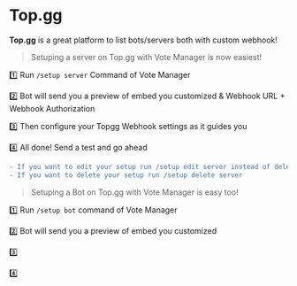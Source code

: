 # Top.gg

**Top.gg** is a great platform to list bots/servers both with custom webhook!

> Setuping a server on Top.gg with Vote Manager is now easiest!

1️⃣ Run `/setup server` Command of Vote Manager

2️⃣ Bot will send you a preview of embed you customized & Webhook URL + Webhook Authorization

3️⃣ Then configure your Topgg Webhook settings as it guides you

4️⃣ All done! Send a test and go ahead

```diff
- If you want to edit your setup run /setup edit server instead of deleting and re-setuping!
- If you want to delete your setup run /setup delete server
```

> Setuping a Bot on Top.gg with Vote Manager is easy too!

1️⃣ Run `/setup bot` command of Vote Manager

2️⃣ Bot will send you a preview of embed you customized

3️⃣

4️⃣
